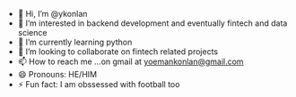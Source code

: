 - 👋 Hi, I’m @ykonlan
- 👀 I’m interested in backend development and eventually fintech and data science
- 🌱 I’m currently learning python
- 💞️ I’m looking to collaborate on fintech related projects
- 📫 How to reach me ...on gmail at yoemankonlan@gmail.com
- 😄 Pronouns: HE/HIM
- ⚡ Fun fact: I am obssessed with football too


